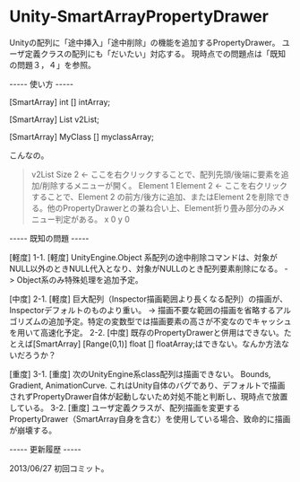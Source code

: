 ﻿Unity-SmartArrayPropertyDrawer
==============================

Unityの配列に「途中挿入」「途中削除」の機能を追加するPropertyDrawer。
ユーザ定義クラスの配列にも「だいたい」対応する。
現時点での問題点は「既知の問題３，４」を参照。

----- 使い方 -----

[SmartArray]
int [] intArray;

[SmartArray]
List<Vector2> v2List;

[SmartArray]
MyClass [] myclassArray;

こんなの。

> v2List
    Size        2      <- ここを右クリックすることで、配列先頭/後端に要素を追加/削除するメニューが開く。
  > Element 1
  > Element 2          <- ここを右クリックすることで、Element 2 の前方/後方に追加、またはElement 2を削除できる。他のPropertyDrawerとの兼ね合い上、Element折り畳み部分のみメニュー判定がある。
      x         0
      y         0

----- 既知の問題 -----

[軽度]
1-1. [軽度] UnityEngine.Object 系配列の途中削除コマンドは、対象がNULL以外のときNULL代入となり、対象がNULLのとき配列要素削除になる。
  -> Object系のみ特殊処理を追加予定。

[中度]
2-1. [軽度] 巨大配列（Inspector描画範囲より長くなる配列）の描画が、Inspectorデフォルトのものより重い。
  -> 描画不要な範囲の描画を省略するアルゴリズムの追加予定。特定の変数型では描画要素の高さが不変なのでキャッシュを用いて高速化予定。
2-2. [中度] 既存のPropertyDrawerと併用はできない。たとえば[SmartArray] [Range(0,1)] float [] floatArray;はできない。なんか方法ないだろうか？

[重度]
3-1. [重度] 次のUnityEngine系class配列は描画できない。 Bounds, Gradient, AnimationCurve. これはUnity自体のバグであり、デフォルトで描画されずPropertyDrawer自体が起動しないため対処不能と判断し、現時点で放置している。
3-2. [重度] ユーザ定義クラスが、配列描画を変更するPropertyDrawer（SmartArray自身を含む）を使用している場合、致命的に描画が崩壊する。


----- 更新履歴 -----

2013/06/27  初回コミット。